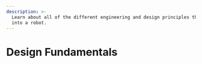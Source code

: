 ```yaml
---
description: >-
  Learn about all of the different engineering and design principles that go
  into a robot.
---
```


# Design Fundamentals

